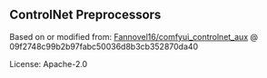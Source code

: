 ## ControlNet Preprocessors

Based on or modified from: [Fannovel16/comfyui_controlnet_aux](https://github.com/Fannovel16/comfyui_controlnet_aux) @ 09f2748c99b2b97fabc50036d8b3cb352870da40

License: Apache-2.0


